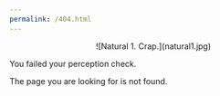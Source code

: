 ```yaml
---
permalink: /404.html
---
```


<p align="center">
![Natural 1. Crap.](natural1.jpg)

You failed your perception check.

The page you are looking for is not found.
</p>
